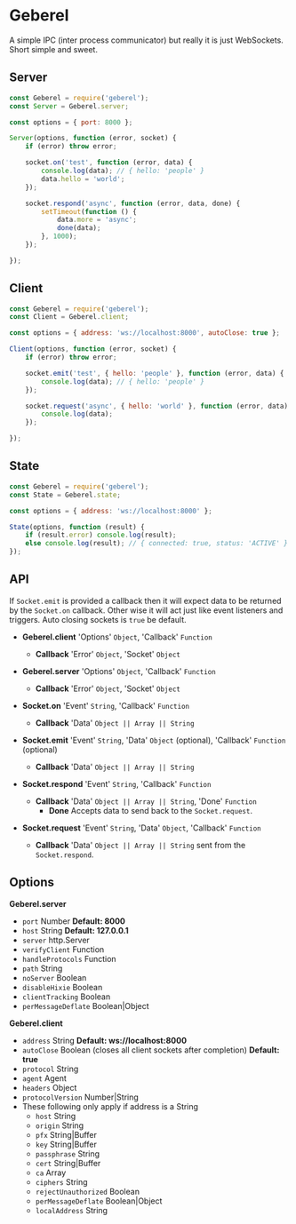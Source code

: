 # Geberel #

A simple IPC (inter process communicator) but really it is just WebSockets. Short simple and sweet.


## Server ##

```JavaScript
const Geberel = require('geberel');
const Server = Geberel.server;

const options = { port: 8000 };

Server(options, function (error, socket) {
	if (error) throw error;

	socket.on('test', function (error, data) {
		console.log(data); // { hello: 'people' }
		data.hello = 'world';
	});

	socket.respond('async', function (error, data, done) {
		setTimeout(function () {
			data.more = 'async';
			done(data);
		}, 1000);
	});

});
```


## Client ##

```JavaScript
const Geberel = require('geberel');
const Client = Geberel.client;

const options = { address: 'ws://localhost:8000', autoClose: true };

Client(options, function (error, socket) {
	if (error) throw error;

	socket.emit('test', { hello: 'people' }, function (error, data) {
		console.log(data); // { hello: 'people' }
	});

	socket.request('async', { hello: 'world' }, function (error, data) {
		console.log(data);
	});

});

```


## State ##

```JavaScript
const Geberel = require('geberel');
const State = Geberel.state;

const options = { address: 'ws://localhost:8000' };

State(options, function (result) {
	if (result.error) console.log(result);
	else console.log(result); // { connected: true, status: 'ACTIVE' }
});
```


## API ##
If `Socket.emit` is provided a callback then it will expect data to be returned by the `Socket.on` callback. Other wise it will act just like event listeners and triggers. Auto closing sockets is `true` be default.

- **Geberel.client** 'Options' `Object`, 'Callback' `Function`
	- **Callback** 'Error' `Object`, 'Socket' `Object`

- **Geberel.server** 'Options' `Object`, 'Callback' `Function`
	- **Callback** 'Error' `Object`, 'Socket' `Object`

- **Socket.on** 'Event' `String`, 'Callback' `Function`
	- **Callback** 'Data' `Object || Array || String`

- **Socket.emit** 'Event' `String`, 'Data' `Object` (optional), 'Callback' `Function` (optional)
	- **Callback** 'Data' `Object || Array || String`

- **Socket.respond** 'Event' `String`, 'Callback' `Function`
	- **Callback** 'Data' `Object || Array || String`, 'Done' `Function`
		- **Done** Accepts data to send back to the `Socket.request`.

- **Socket.request** 'Event' `String`, 'Data' `Object`, 'Callback' `Function`
	- **Callback** 'Data' `Object || Array || String` sent from the `Socket.respond`.


## Options ##

**Geberel.server**
- `port` Number **Default: 8000**
- `host` String **Default: 127.0.0.1**
- `server` http.Server
- `verifyClient` Function
- `handleProtocols` Function
- `path` String
- `noServer` Boolean
- `disableHixie` Boolean
- `clientTracking` Boolean
- `perMessageDeflate` Boolean|Object

**Geberel.client**
- `address` String **Default: ws://localhost:8000**
- `autoClose` Boolean (closes all client sockets after completion) **Default: true**
- `protocol` String
- `agent` Agent
- `headers` Object
- `protocolVersion` Number|String
- These following only apply if address is a String
	- `host` String
	- `origin` String
	- `pfx` String|Buffer
	- `key` String|Buffer
	- `passphrase` String
	- `cert` String|Buffer
	- `ca` Array
	- `ciphers` String
	- `rejectUnauthorized` Boolean
	- `perMessageDeflate` Boolean|Object
	- `localAddress` String
